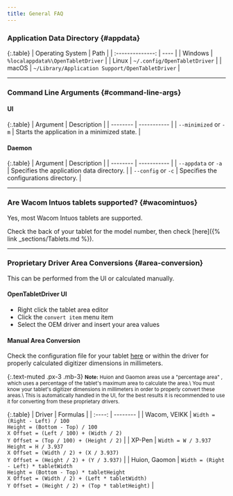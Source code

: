```yaml
---
title: General FAQ
---
```


### Application Data Directory {#appdata}

{:.table}
| Operating System | Path |
| :--------------: | ---- |
| Windows          | `%localappdata%\OpenTabletDriver`                  |
| Linux            | `~/.config/OpenTabletDriver`                       |
| macOS            | `~/Library/Application Support/OpenTabletDriver`   |

---

### Command Line Arguments {#command-line-args}

#### UI

{:.table}
| Argument | Description |
| -------- | ----------- |
| `--minimized` or `-m` | Starts the application in a minimized state. |

#### Daemon

{:.table}
| Argument | Description |
| -------- | ----------- |
| `--appdata` or `-a` | Specifies the application data directory. |
| `--config` or `-c`  | Specifies the configurations directory. |

---

### Are Wacom Intuos tablets supported? {#wacomintuos}

Yes, most Wacom Intuos tablets are supported.

Check the back of your tablet for the model number, then check [here]({% link _sections/Tablets.md %}).

---


### Proprietary Driver Area Conversions {#area-conversion}

This can be performed from the UI or calculated manually.

#### OpenTabletDriver UI
- Right click the tablet area editor
- Click the `convert item` menu item
- Select the OEM driver and insert your area values

#### Manual Area Conversion

Check the configuration file for your tablet [here](https://github.com/OpenTabletDriver/OpenTabletDriver/tree/master/OpenTabletDriver.Configurations)
or within the driver for properly calculated digitizer dimensions in millimeters.

{:.text-muted .px-3 .mb-3}
<small>
**Note:** Huion and Gaomon areas use a "percentage area" , which uses a percentage
of the tablet's maximum area to calculate the area.\\
  You must know your tablet's digitizer dimensions in millimeters in order to properly convert these areas.\\
  This is automatically handled in the UI, for the best results it is recommended to use it for converting from these proprietary drivers.
</small>

{:.table}
| Driver | Formulas |
| :----: | -------- |
| Wacom, VEIKK | `Width = (Right - Left) / 100`<br/>`Height = (Bottom - Top) / 100`<br/>`X Offset = (Left / 100) + (Width / 2)`<br/>`Y Offset = (Top / 100) + (Height / 2)` |
| XP-Pen | `Width = W / 3.937`<br/>`Height = H / 3.937`<br/>`X Offset = (Width / 2) + (X / 3.937)`<br/>`Y Offset = (Height / 2) + (Y / 3.937)` |
| Huion, Gaomon | `Width = (Right - Left) * tabletWidth`<br/>`Height = (Bottom - Top) * tabletHeight`<br/>`X Offset = (Width / 2) + (Left * tabletWidth)`<br/>`Y Offset = (Height / 2) + (Top * tabletHeight)` |
